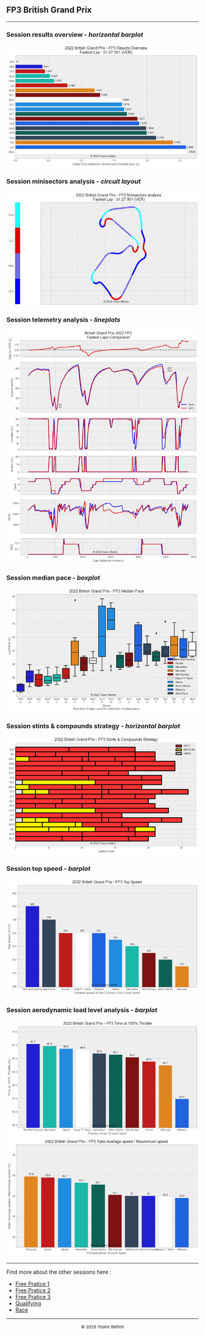 ## FP3 British Grand Prix

---

### Session results overview - *horizontal barplot*

<img src="/output/2022-07-03_British_Grand_Prix/fp3_results_overview_white.png?raw=true"/>

### Session minisectors analysis - *circuit layout*

<img src="/output/2022-07-03_British_Grand_Prix/fp3_minisectors_analysis_white.png?raw=true"/>

### Session telemetry analysis - *lineplots*

<img src="/output/2022-07-03_British_Grand_Prix/fp3_telemetry_analysis_white.png?raw=true"/>

### Session median pace - *boxplot*

<img src="/output/2022-07-03_British_Grand_Prix/fp3_median_pace_white.png?raw=true"/>

### Session stints & compounds strategy - *horizontal barplot*

<img src="/output/2022-07-03_British_Grand_Prix/fp3_stints_compounds_stategy_white.png?raw=true"/>

### Session top speed - *barplot*

<img src="/output/2022-07-03_British_Grand_Prix/topspeed_fp3_white.png?raw=true"/>

### Session aerodynamic load level analysis - *barplot*

<img src="/output/2022-07-03_British_Grand_Prix/fp3_maximum_throttle_white.png?raw=true"/>

<img src="/output/2022-07-03_British_Grand_Prix/fp3_speed_ratio_white.png?raw=true"/>

--- 

Find more about the other sessions here :
  - [Free Pratice 1](/page/FP1/2022-07-03_British_Grand_Prix)  
  - [Free Pratice 2](/page/FP2/2022-07-03_British_Grand_Prix) 
  - [Free Pratice 3](/page/FP3/2022-07-03_British_Grand_Prix)
  - [Qualifying](/page/Qualifying/2022-07-03_British_Grand_Prix) 
  - [Race](/page/Race/2022-07-03_British_Grand_Prix)

---

<div style="text-align: center">
  <p style="font-size:11px">&copy; 2025 Yoann Betton</p>
</div>

<!-- ---

<p style="font-size:11px">Page generated from <a href="https://github.com/yoannbtn/yoannbtn.github.io">github.com/yoannbtn</a>.</p> -->
